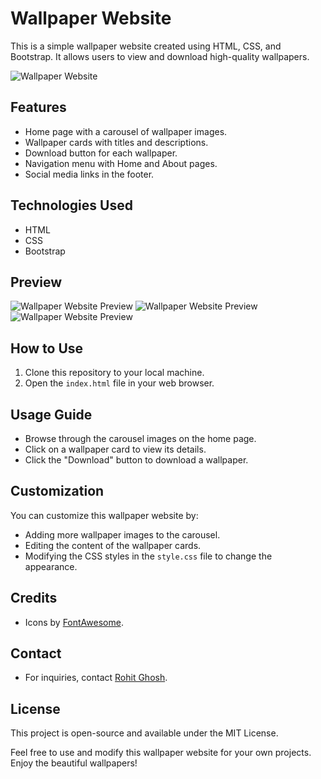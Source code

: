 # Wallpaper Website

This is a simple wallpaper website created using HTML, CSS, and Bootstrap. It allows users to view and download high-quality wallpapers.

![Wallpaper Website](https://i.ibb.co/93z0LYf/wally.png)

## Features
- Home page with a carousel of wallpaper images.
- Wallpaper cards with titles and descriptions.
- Download button for each wallpaper.
- Navigation menu with Home and About pages.
- Social media links in the footer.

## Technologies Used
- HTML
- CSS
- Bootstrap

## Preview
![Wallpaper Website Preview](https://i.ibb.co/x24FV4W/Screenshot-82.png)
![Wallpaper Website Preview](https://i.ibb.co/L6L1SyD/Screenshot-84.png)
![Wallpaper Website Preview](https://i.ibb.co/sjxpnNy/Screenshot-83.png)

## How to Use
1. Clone this repository to your local machine.
2. Open the `index.html` file in your web browser.

## Usage Guide
- Browse through the carousel images on the home page.
- Click on a wallpaper card to view its details.
- Click the "Download" button to download a wallpaper.

## Customization
You can customize this wallpaper website by:
- Adding more wallpaper images to the carousel.
- Editing the content of the wallpaper cards.
- Modifying the CSS styles in the `style.css` file to change the appearance.

## Credits
- Icons by [FontAwesome](https://fontawesome.com/).

## Contact
- For inquiries, contact [Rohit Ghosh](https://www.linkedin.com/in/rohitghosh07/).

## License
This project is open-source and available under the MIT License.

Feel free to use and modify this wallpaper website for your own projects. Enjoy the beautiful wallpapers!
